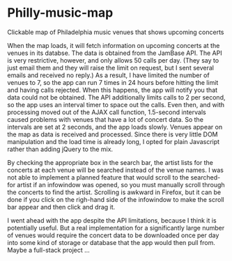# Philly-music-map
Clickable map of Philadelphia music venues that shows upcoming concerts

When the map loads, it will fetch information on upcoming concerts at the venues in its databse. The data is obtained from the JamBase API. The API is very restrictive, however, and only allows 50 calls per day. (They say to just email them and they will raise the limit on request, but I sent several emails and received no reply.) As a result, I have limited the number of venues to 7, so the app can run 7 times in 24 hours before hitting the limit and having calls rejected. When this happens, the app will notify you that data could not be obtained. The API additionally limits calls to 2 per second, so the app uses an interval timer to space out the calls. Even then, and with processing moved out of the AJAX call function, 1.5-second intervals caused problems with venues that have a lot of concert data. So the intervals are set at 2 seconds, and the app loads slowly. Venues appear on the map as data is received and processed. Since there is very little DOM manipulation and the load time is already long, I opted for plain Javascript rather than adding jQuery to the mix.

By checking the appropriate box in the search bar, the artist lists for the concerts at each venue will be searched instead of the venue names. I was not able to implement a planned feature that would scroll to the searched-for artist if an infowindow was opened, so you must manually scroll through the concerts to find the artist. Scrolling is awkward in Firefox, but it can be done if you click on the righ-hand side of the infowindow to make the scroll bar appear and then click and drag it.

I went ahead with the app despite the API limitations, because I think it is potentially useful. But a real implementation for a significantly large number of venues would require the concert data to be downloaded once per day into some kind of storage or database that the app would then pull from. Maybe a full-stack project ...
